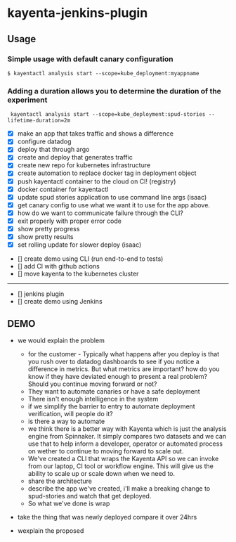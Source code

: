 # kayenta-jenkins-plugin

## Usage

### Simple usage with default canary configuration
```shell
$ kayentactl analysis start --scope=kube_deployment:myappname
```

### Adding a duration allows you to determine the duration of the experiment 
```shell
 kayentactl analysis start --scope=kube_deployment:spud-stories --lifetime-duration=2m
 ```

- [x] make an app that takes traffic and shows a difference
- [x] configure datadog
- [x] deploy that through argo
- [x] create and deploy that generates traffic
- [x] create new repo for kubernetes infrastructure
- [x] create automation to replace docker tag in deployment object
- [x] push kayentactl container to the cloud on CI! (registry)
- [x] docker container for kayentactl
- [x] update spud stories application to use command line args (isaac)
- [x] get canary config to use what we want it to use for the app above.
- [x] how do we want to communicate failure through the CLI? 
- [x] exit properly with proper error code
- [x] show pretty progress 
- [x] show pretty results
- [x] set rolling update for slower deploy (isaac)
- [] create demo using CLI (run end-to-end to tests)
- [] add CI with github actions
- [] move kayenta to the kubernetes cluster

-----------------------------------
- [] jenkins plugin
- [] create demo using Jenkins


## DEMO
* we would explain the problem
  * for the customer - Typically what happens after you deploy is that you rush over to datadog dashboards to see if you notice a difference in metrics. But what metrics are important? how do you know if they have deviated enough to present a real problem? Should you continue moving forward or not? 
  * They want to automate canaries or have a safe deployment
  * There isn't enough intelligence in the system
  * if we simplify the barrier to entry to automate deployment verification, will people do it?
  * is there a way to automate 
  * we think there is a better way with Kayenta which is just the analysis engine from Spinnaker. It simply compares two datasets and we can use that to help inform a developer, operator or automated process on wether to continue to moving forward to scale out.
  * We've created a CLI that wraps the Kayenta API so we can invoke from our laptop, CI tool or workflow engine. This will give us the ability to scale up or scale down when we need to.
  * share the architecture 
  * describe the app we've created, i'll make a breaking change to spud-stories and watch that get deployed.
  * So what we've done is wrap 
  
* take the thing that was newly deployed compare it over 24hrs
* wexplain the proposed

